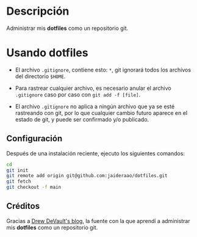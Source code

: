 # Descripción

Administrar mis **dotfiles** como un repositorio git.

# Usando dotfiles

- El archivo `.gitignore`, contiene esto: `*`, git ignorará todos los archivos del directorio `$HOME`.

- Para rastrear cualquier archivo, es necesario anular el archivo `.gitignore` caso por caso con `git add -f [file]`.

- El archivo `.gitignore` no aplica a ningún archivo que ya se esté rastreando con git, por lo que cualquier cambio futuro aparece en el estado de git, y puede ser confirmado y/o publicado.

## Configuración

Después de una instalación reciente, ejecuto los siguientes comandos:

```bash
cd
git init
git remote add origin git@github.com:jaideraao/dotfiles.git
git fetch
git checkout -f main
```

## Créditos

Gracias a [Drew DeVault's blog](<https://drewdevault.com/2019/12/30/dotfiles.html>), la fuente con la que aprendí a administrar mis **dotfiles** como un repositorio git.
